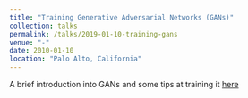 ```yaml
---
title: "Training Generative Adversarial Networks (GANs)"
collection: talks
permalink: /talks/2019-01-10-training-gans
venue: "-"
date: 2010-01-10
location: "Palo Alto, California"
---
```


A brief introduction into GANs and some tips at training it [here](https://github.com/kmualim/kmualim.github.io/blob/master/_publications/2019-02-05-training-gans.md)
